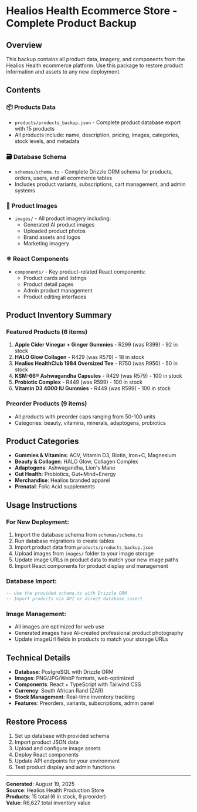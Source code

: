 # Healios Health Ecommerce Store - Complete Product Backup

## Overview
This backup contains all product data, imagery, and components from the Healios Health ecommerce platform. Use this package to restore product information and assets to any new deployment.

## Contents

### 📦 Products Data
- `products/products_backup.json` - Complete product database export with 15 products
- All products include: name, description, pricing, images, categories, stock levels, and metadata

### 🗃️ Database Schema  
- `schemas/schema.ts` - Complete Drizzle ORM schema for products, orders, users, and all ecommerce tables
- Includes product variants, subscriptions, cart management, and admin systems

### 🎨 Product Images
- `images/` - All product imagery including:
  - Generated AI product images
  - Uploaded product photos  
  - Brand assets and logos
  - Marketing imagery

### ⚛️ React Components
- `components/` - Key product-related React components:
  - Product cards and listings
  - Product detail pages
  - Admin product management
  - Product editing interfaces

## Product Inventory Summary

### Featured Products (6 items)
1. **Apple Cider Vinegar + Ginger Gummies** - R299 (was R399) - 92 in stock
2. **HALO Glow Collagen** - R429 (was R579) - 18 in stock  
3. **Healios HealthClub 1984 Oversized Tee** - R750 (was R950) - 50 in stock
4. **KSM-66® Ashwagandha Capsules** - R429 (was R579) - 100 in stock
5. **Probiotic Complex** - R449 (was R599) - 100 in stock
6. **Vitamin D3 4000 IU Gummies** - R449 (was R599) - 100 in stock

### Preorder Products (9 items)
- All products with preorder caps ranging from 50-100 units
- Categories: beauty, vitamins, minerals, adaptogens, probiotics

## Product Categories
- **Gummies & Vitamins**: ACV, Vitamin D3, Biotin, Iron+C, Magnesium
- **Beauty & Collagen**: HALO Glow, Collagen Complex  
- **Adaptogens**: Ashwagandha, Lion's Mane
- **Gut Health**: Probiotics, Gut+Mind+Energy
- **Merchandise**: Healios branded apparel
- **Prenatal**: Folic Acid supplements

## Usage Instructions

### For New Deployment:
1. Import the database schema from `schemas/schema.ts`
2. Run database migrations to create tables
3. Import product data from `products/products_backup.json`
4. Upload images from `images/` folder to your image storage
5. Update image URLs in product data to match your new image paths
6. Import React components for product display and management

### Database Import:
```sql
-- Use the provided schema.ts with Drizzle ORM
-- Import products via API or direct database insert
```

### Image Management:
- All images are optimized for web use
- Generated images have AI-created professional product photography
- Update imageUrl fields in products to match your storage URLs

## Technical Details
- **Database**: PostgreSQL with Drizzle ORM
- **Images**: PNG/JPG/WebP formats, web-optimized
- **Components**: React + TypeScript with Tailwind CSS
- **Currency**: South African Rand (ZAR)
- **Stock Management**: Real-time inventory tracking
- **Features**: Preorders, variants, subscriptions, admin panel

## Restore Process
1. Set up database with provided schema
2. Import product JSON data
3. Upload and configure image assets  
4. Deploy React components
5. Update API endpoints for your environment
6. Test product display and admin functions

---
**Generated**: August 19, 2025  
**Source**: Healios Health Production Store  
**Products**: 15 total (6 in stock, 9 preorder)  
**Value**: R6,627 total inventory value